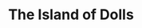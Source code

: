 ---
layout: credit-info
headerstatus: shunk-header
title: The Island of Dolls
iden: theislandofdolls
showreel_weight: 101
credits_weight: 101
thumbnail: /assets/img/credits-grid/the-island-of-dolls.jpg
image: /assets/img/credits-grid/opengraph/the-island-of-dolls.jpg
image_size: 3
category: credits
role: Composer
type: Feature Film
year: 2016
imdb: http://www.imdb.com/title/tt4423788
sample: assets/media/the_island_of_the_dolls_60s
genre: Horror/Mystery
director: Javier Solorzano Casarin
producers: Christian Mejia Acosta, SJ Evans & Emma Raine Walker
synopsis: After the mysterious 1950's murders which happened upon the infamous 'Island of the Dolls', a modern-day British journalist, Emily has been assigned to research and uncover the truth of the unspoken event.
---